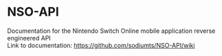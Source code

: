 # NSO-API
Documentation for the Nintendo Switch Online mobile application reverse engineered API \
Link to documentation: https://github.com/sodiumts/NSO-API/wiki
